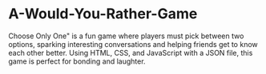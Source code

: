 # A-Would-You-Rather-Game
Choose Only One" is a fun game where players must pick between two options, sparking interesting conversations and helping friends get to know each other better. Using HTML, CSS, and JavaScript with a JSON file, this game is perfect for bonding and laughter.
